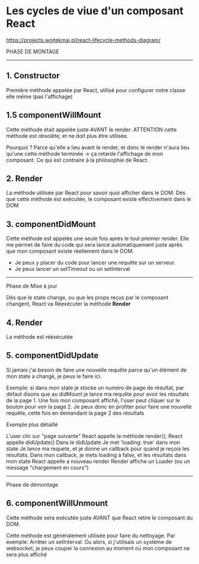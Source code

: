# Les cycles de viue d'un composant React

https://projects.wojtekmaj.pl/react-lifecycle-methods-diagram/

PHASE DE MONTAGE 

-------------------------------------

## 1. Constructor

Première méthode appelée par React, utilisé pour configurer notre classe elle même (pas l'affichage)

## 1.5 componentWillMount

Cette méthode était appelée juste AVANT le render. ATTENTION cette méthode est obsolète, et ne doit plus être utilisée. 

Pourquoi ? Parce qu'elle a lieu avant le render, et donc le render n'aura lieu qu'une cette méthode terminée -> ça retarde l'affichage de mon composant. Ce qui est contraire à la philosophie de React.

## 2. Render

La méthode  utilisée par React pour savoir quoi afficher dans le DOM. Dés que cette méthode est exécutée, le composant existe effectivement dans le DOM

## 3. componentDidMount

Cette méthode est appelée une seule fois après le tout premier render. Elle me permet de faire du code qui sera lancé automatiquement juste après que mon composant existe réellement dans le DOM.

* Je peux y placer du code pour lancer une requête sur un serveur.
* Je peux lancer un setTimeout ou un setInterval

---------------------------------------

Phase de Mise à jour

Dés que le state change, ou que les props reçus par le composant changent, React va Réexécuter la méthode **Render**

## 4. Render

La méthode est rééxécutée

## 5. componentDidUpdate

Si jamais j'ai besoin de faire une nouvelle requête parce qu'un élément de mon state a changé, je peux le faire ici.

Exemple: si dans mon state je stocke un numéro de page de résultat, par défaut disons que au didMount je lance ma requête pour avoir les résultats de la page 1. Une fois mon composant affiché, l'user peut cliquer sur le bouton pour voir la page 2. Je peux donc en profiter pour faire une nouvelle requête, cette fois en demandant la page 2 des résultats

Exemple plus détaillé

L'user clic sur "page suivante"
React appelle la méthode render();
React appelle didUpdate()
  Dans le didUpdate
    Je met 'loading: true' dans mon state
    Je lance ma requete, et je donne un callback pour quand je reçois les résultats.
    Dans mon callback, je mets loading à false, et les résultats dans mon state
    React appelle a nouveau render
    Render affiche un Loader (ou un message "chargement en cours")

----------------------------------------------------------------

Phase de démontage

## 6. componentWillUnmount

Cette méthode sera exécutée juste AVANT que React retire le composant du DOM.

Cette méthode est généralement utilisée pour faire du nettoyage. Par exemple: Arrêter un setInterval. Ou alors, si j'utilisais un système de websocket, je peux couper la connexion au moment où mon composant ne sera plus affiché

